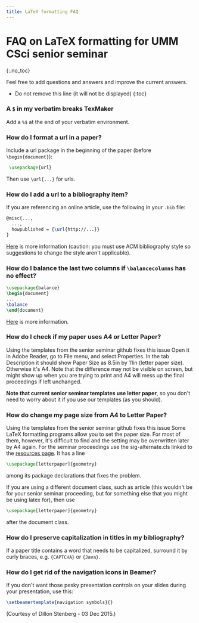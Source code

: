 ```yaml
---
title: LaTeX formatting FAQ
---
```


# FAQ on LaTeX formatting for UMM CSci senior seminar
{:.no_toc}

Feel free to add questions and answers and improve the current answers. 

* Do not remove this line (it will not be displayed)
{:toc}

### A `$` in my verbatim breaks TexMaker

Add a `%$` at the end of your verbatim environment.

### How do I format a url in a paper?

Include a url package in the beginning of the paper (before `\begin{document}`):

```latex
 \usepackage{url} 
```

 Then use `\url{...}` for urls.

### How do I add a url to a bibliography item?
If you are referencing an online article, use the following in your `.bib` file:

```latex
@misc{...,
  ...,
  howpublished = {\url{http://...}}
} 
```

[Here](https://texfaq.org/FAQ-citeURL.html) is more information (caution: you must use ACM bibliography style so suggestions to change the style aren't applicable).

### How do I balance the last two columns if `\balancecolumns` has no effect?

```latex
\usepackage{balance}
\begin{document}
...
\balance
\end{document} 
```

[Here](https://ctan.org/pkg/balance?lang=en) is more information.

### How do I check if my paper uses A4 or Letter Paper?
Using the templates from the senior seminar github fixes this issue Open it in Adobe Reader, go to File menu, and select Properties. In the tab Description it should show Paper Size as 8.5in by 11in (letter paper size). Otherwise it's A4. Note that the difference may not be visible on screen, but might show up when you are trying to print and A4 will mess up the final proceedings if left unchanged.

<div class="flash">
<b>Note that current senior seminar templates use letter paper</b>, so you don't need to worry about it if you use our templates (as you should). 
</div>

### How do change my page size from A4 to Letter Paper?

Using the templates from the senior seminar github fixes this issue Some LaTeX formatting programs allow you to set the paper size. For most of them, however, it's difficult to find and the setting may be overwritten later by A4 again. For the seminar proceedings use the sig-alternate.cls linked to the [resources page](seniorsemresources.md). It has a line

```latex
\usepackage[letterpaper]{geometry}
```

among its package declarations that fixes the problem.

If you are using a different document class, such as article (this wouldn't be for your senior seminar proceeding, but for something else that you might be using latex for), then use

```latex
\usepackage[letterpaper]{geometry}
```

after the document class.

### How do I preserve capitalization in titles in my bibliography?
If a paper title contains a word that needs to be capitalized, surround it by curly braces, e.g. `{CAPTCHA}` or `{Java}`.

### How do I get rid of the navigation icons in Beamer?

If you don't want those pesky presentation controls on your slides during your presentation, use this:

```latex
\setbeamertemplate{navigation symbols}{}
```

(Courtesy of Dillon Stenberg - 03 Dec 2015.)
